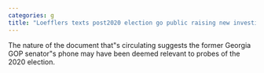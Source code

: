 ```yaml
---
categories: g
title: "Loefflers texts post2020 election go public raising new investigative questions"
---
```

The nature of the document that"s circulating suggests the former Georgia GOP senator"s phone may have been deemed relevant to probes of the 2020 election.